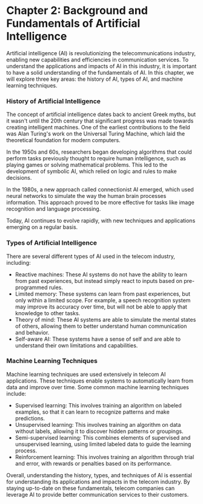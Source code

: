 Chapter 2: Background and Fundamentals of Artificial Intelligence
=================================================================

Artificial intelligence (AI) is revolutionizing the telecommunications industry, enabling new capabilities and efficiencies in communication services. To understand the applications and impacts of AI in this industry, it is important to have a solid understanding of the fundamentals of AI. In this chapter, we will explore three key areas: the history of AI, types of AI, and machine learning techniques.

### History of Artificial Intelligence

The concept of artificial intelligence dates back to ancient Greek myths, but it wasn't until the 20th century that significant progress was made towards creating intelligent machines. One of the earliest contributions to the field was Alan Turing's work on the Universal Turing Machine, which laid the theoretical foundation for modern computers.

In the 1950s and 60s, researchers began developing algorithms that could perform tasks previously thought to require human intelligence, such as playing games or solving mathematical problems. This led to the development of symbolic AI, which relied on logic and rules to make decisions.

In the 1980s, a new approach called connectionist AI emerged, which used neural networks to simulate the way the human brain processes information. This approach proved to be more effective for tasks like image recognition and language processing.

Today, AI continues to evolve rapidly, with new techniques and applications emerging on a regular basis.

### Types of Artificial Intelligence

There are several different types of AI used in the telecom industry, including:

* Reactive machines: These AI systems do not have the ability to learn from past experiences, but instead simply react to inputs based on pre-programmed rules.
* Limited memory: These systems can learn from past experiences, but only within a limited scope. For example, a speech recognition system may improve its accuracy over time, but will not be able to apply that knowledge to other tasks.
* Theory of mind: These AI systems are able to simulate the mental states of others, allowing them to better understand human communication and behavior.
* Self-aware AI: These systems have a sense of self and are able to understand their own limitations and capabilities.

### Machine Learning Techniques

Machine learning techniques are used extensively in telecom AI applications. These techniques enable systems to automatically learn from data and improve over time. Some common machine learning techniques include:

* Supervised learning: This involves training an algorithm on labeled examples, so that it can learn to recognize patterns and make predictions.
* Unsupervised learning: This involves training an algorithm on data without labels, allowing it to discover hidden patterns or groupings.
* Semi-supervised learning: This combines elements of supervised and unsupervised learning, using limited labeled data to guide the learning process.
* Reinforcement learning: This involves training an algorithm through trial and error, with rewards or penalties based on its performance.

Overall, understanding the history, types, and techniques of AI is essential for understanding its applications and impacts in the telecom industry. By staying up-to-date on these fundamentals, telecom companies can leverage AI to provide better communication services to their customers.
